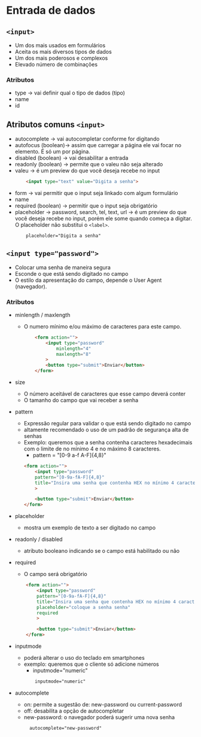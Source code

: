 # Entrada de dados

## `<input>`
- Um dos mais usados em formulários
- Aceita os mais diversos tipos de dados
- Um dos mais poderosos e complexos
- Elevado número de combinações

### Atributos

- type -> vai definir qual o tipo de dados (tipo)
- name
- id

## Atributos comuns `<input>`

- autocomplete -> vai autocompletar conforme for digitando
- autofocus (boolean)-> assim que carregar a página ele vai focar no elemento. É só um por página.
- disabled (boolean) -> vai desabilitar a entrada
- readonly (boolean) -> permite que o valeu não seja alterado
- valeu -> é um preview do que você deseja recebe no input
    ```html
        <input type="text" value="Digita a senha">
    ``` 
- form -> vai permitir que o input seja linkado com algum formulário
- name 
- required (boolean) -> permitir que o input seja obrigatório
- placeholder -> password, search, tel, text, url -> é um preview do que você deseja recebe no input, porém ele some quando começa a digitar. O placeholder não substitui o `<label>`.
    ```html
        placeholder="Digita a senha"
    ```

## `<input type="password">`

- Colocar uma senha de maneira segura
- Esconde o que está sendo digitado no campo
- O estilo da apresentação do campo, depende o User Agent (navegador).

### Atributos

- minlength / maxlength
    * O numero mínimo e/ou máximo de caracteres para este campo.
        ```html
            <form action="">
                <input type="password" 
                    minlength="4"
                    maxlength="8"
                >
                <button type="submit">Enviar</button>
            </form>
        ```
- size
    * O número aceitável de caracteres que esse campo deverá conter
    * O tamanho do campo que vai receber a senha
- pattern
    * Expressão regular para validar o que está sendo digitado no campo
    * altamente recomendado o uso de um padrão de segurança alta de senhas
    * Exemplo: queremos que a senha contenha caracteres hexadecimais com o limite de no mínimo 4 e no máximo 8 caracteres.
        * pattern = "[0-9 a-f A-F]{4,8}"
        ```html
        <form action="">
            <input type="password" 
            pattern="[0-9a-fA-F]{4,8}"
            title="Insira uma senha que contenha HEX no mínimo 4 caracteres e no máximo 8 caracteres e no máximo 8 caracteres"
            >

            <button type="submit">Enviar</button>
        </form>
        ```

- placeholder
    * mostra um exemplo de texto a ser digitado no campo

- readonly / disabled
    * atributo booleano indicando se o campo está habilitado ou não

- required
    * O campo será obrigatório
    ```html
        <form action="">
            <input type="password" 
            pattern="[0-9a-fA-F]{4,8}"
            title="Insira uma senha que contenha HEX no mínimo 4 caracteres e no máximo 8 caracteres e no máximo 8 caracteres"
            placeholder="coloque a senha senha"
            required
            >

            <button type="submit">Enviar</button>
        </form>
    ```
- inputmode
    * poderá alterar o uso do teclado em smartphones
    * exemplo: queremos que o cliente só adicione números
        * inputmode="numeric"
        ```html
            inputmode="numeric"
        ```

- autocomplete
    * on: permite a sugestão de: new-password ou current-password
    * off: desabilita a opção de autocompletar
    * new-password: o navegador poderá sugerir uma nova senha
        ```html
          autocomplete="new-password"
      ```